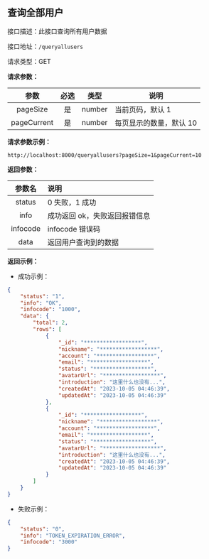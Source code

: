 ## 查询全部用户 <Badge type="info" text="鉴权接口" />

接口描述：此接口查询所有用户数据

接口地址：`/queryallusers`

请求类型：GET

**请求参数：**

|    参数     | 必选 |  类型  | 说明                    |
| :---------: | :--: | :----: | ----------------------- |
|  pageSize   |  是  | number | 当前页码，默认 1        |
| pageCurrent |  是  | number | 每页显示的数量，默认 10 |

**请求参数示例：**

```
http://localhost:8000/queryallusers?pageSize=1&pageCurrent=10
```

**返回参数：**

|  参数名  | 说明                          |
| :------: | :---------------------------- |
|  status  | 0 失败，1 成功                |
|   info   | 成功返回 ok，失败返回报错信息 |
| infocode | infocode 错误码               |
|   data   | 返回用户查询到的数据          |

**返回示例：**

- 成功示例：

```json
{
	"status": "1",
	"info": "OK",
	"infocode": "1000",
	"data": {
		"total": 2,
		"rows": [
			{
				"_id": "******************",
				"nickname": "******************",
				"account": "******************",
				"email": "******************",
				"status": "******************",
				"avatarUrl": "******************",
				"introduction": "这里什么也没有...",
				"createdAt": "2023-10-05 04:46:39",
				"updatedAt": "2023-10-05 04:46:39"
			},
			{
				"_id": "******************",
				"nickname": "******************",
				"account": "******************",
				"email": "******************",
				"status": "******************",
				"avatarUrl": "******************",
				"introduction": "这里什么也没有...",
				"createdAt": "2023-10-05 04:46:39",
				"updatedAt": "2023-10-05 04:46:39"
			}
		]
	}
}
```

- 失败示例：

```json
{
	"status": "0",
	"info": "TOKEN_EXPIRATION_ERROR",
	"infocode": "3000"
}
```
